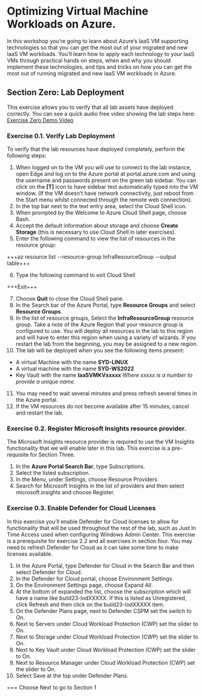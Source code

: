 # Optimizing Virtual Machine Workloads on Azure.

In this workshop you’re going to learn about Azure’s IaaS VM supporting technologies so that you can get the most out of your migrated and new IaaS VM workloads. You’ll learn how to apply each technology to your IaaS VMs through practical hands on steps, when and why you should implement these technologies, and tips and tricks on how you can get the most out of running migrated and new IaaS VM workloads in Azure.

## Section Zero: Lab Deployment

This exercise allows you to verify that all lab assets have deployed correctly. You can see a quick audio free video showing the lab steps here: [Exercise Zero Demo Video](https://youtu.be/d1rUt9Zbcwg)
 

### Exercise 0.1. Verify Lab Deployment

To verify that the lab resources have deployed completely, perform the following steps:

1. When logged on to the VM you will use to connect to the lab instance, open Edge and log on to the Azure portal at portal.azure.com and using the username and passwords present on the green lab sidebar. You can click on the **[T]** icon to have sidebar text automatically typed into the VM window. (If the VM doesn’t have network connectivity, just reboot from the Start menu whilst connected through the remote web connection).
2. In the top bar next to the text entry area, select the Cloud Shell icon.
3. When prompted by the Welcome to Azure Cloud Shell page, choose Bash.
4. Accept the default information about storage and choose **Create Storage** (this is necessary to use Cloud Shell in later exercises).
5. Enter the following command to view the list of resources in the resource group:

+++az resource list --resource-group InfraResourceGroup --output table+++

6.  Type the following command to exit Cloud Shell

+++Exit+++

7. Choose **Quit** to close the Cloud Shell pane.
8. In the Search bar of the Azure Portal, type **Resource Groups** and select **Resource Groups**.
9. In the list of resource groups, Select the **InfraResourceGroup** resource group. Take a note of the Azure Region that your resource group is configured to use. You will deploy all resources in the lab to this region and will have to enter this region when using a variety of wizards. If you restart the lab from the beginning, you may be assigned to a new region.
10. The lab will be deployed when you see the following items present:
-  A virtual Machine with the name **SYD-LINUX**
-  A virtual machine with the name **SYD-WS2022**
-  Key Vault with the name **IaaSVMKVxxxxx** *Where xxxxx is a number to provide a unique name*.
11. You may need to wait several minutes and press refresh several times in the Azure portal.
12. If the VM resources do not become available after 15 minutes, cancel and restart the lab.

### Exercise 0.2. Register Microsoft Insights resource provider.

The Microsoft Insights resource provider is required to use the VM Insights functionality that we will enable later in this lab. This exercise is a pre-requisite for Section Three.

1. In the **Azure Portal Search Bar**, type Subscriptions.
2. Select the listed subscription.
3. In the Menu, under Settings, choose Resource Providers
4. Search for Microsoft Insights in the list of providers and then select microsoft.insights and choose Register.

### Exercise 0.3. Enable Defender for Cloud Licenses

In this exercise you’ll enable Defender for Cloud licenses to allow for functionality that will be used throughout the rest of the lab, such as Just In Time Access used when configuring Windows Admin Center. This exercise is a prerequisite for exercise 2.2 and all exercises in section four. You may need to refresh Defender for Cloud as it can take some time to make licenses available.

1. In the Azure Portal, type Defender for Cloud in the Search Bar and then select Defender for Cloud.
2. In the Defender for Cloud portal, choose Environment Settings.
3. On the Environment Settings page, choose Expand All.
4. At the bottom of expanded the list, choose the subscription which will have a name like build23-lodXXXXX. If this is listed as Unregistered, click Refresh and then click on the build23-lodXXXXX item.
5. On the Defender Plans page, next to Defender CSPM set the switch to On.
6. Next to Servers under Cloud Workload Protection (CWP) set the slider to On.
7. Next to Storage under Cloud Workload Protection (CWP) set the slider to On.
8. Next to Key Vault under Cloud Workload Protection (CWP) set the slider to On.
9. Next to Resource Manager under Cloud Workload Protection (CWP) set the slider to On.
10. Select Save at the top under Defender Plans.

===
Choose Next to go to Section 1
